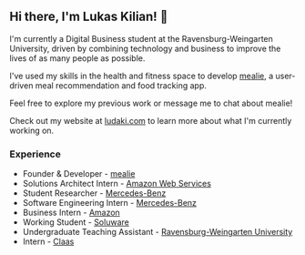 ## Hi there, I'm Lukas Kilian! 👋

I'm currently a Digital Business student at the Ravensburg-Weingarten University, driven by combining technology and business to improve the lives of as many people as possible.

I've used my skills in the health and fitness space to develop [mealie](https://www.mealie.de), a user-driven meal recommendation and food tracking app. 

Feel free to explore my previous work or message me to chat about mealie!

Check out my website at [ludaki.com](https://www.ludaki.com) to learn more about what I'm currently working on.

### Experience

- Founder & Developer - [mealie](https://www.mealie.de)
- Solutions Architect Intern - [Amazon Web Services](https://aws.amazon.com/)
- Student Researcher - [Mercedes-Benz](https://www.mercedes-benz.com/en/)
- Software Engineering Intern - [Mercedes-Benz](https://www.mercedes-benz.com/en/)
- Business Intern - [Amazon](https://www.amazon.com)
- Working Student - [Soluware](https://soluware.de)
- Undergraduate Teaching Assistant - [Ravensburg-Weingarten University](https://www.rwu.de/en)
- Intern - [Claas](https://www.claas.com/)

<!--
**lukasdavidkilian/lukasdavidkilian** is a ✨ _special_ ✨ repository because its `README.md` (this file) appears on your GitHub profile.

Here are some ideas to get you started:

- 🔭 I’m currently working on ...
- 🌱 I’m currently learning ...
- 👯 I’m looking to collaborate on ...
- 🤔 I’m looking for help with ...
- 💬 Ask me about ...
- 📫 How to reach me: ...
- 😄 Pronouns: ...
- ⚡ Fun fact: ...
-->
